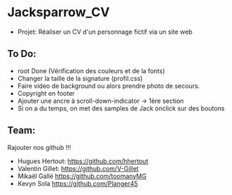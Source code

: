 # Jacksparrow_CV

- Projet: Réaliser un CV d'un personnage fictif via un site web

## To Do:

- root Done (Vérification des couleurs et de la fonts)
- Changer la taille de la signature (profil.css)
- Faire video de background ou alors prendre photo de secours.
- Copyright en footer
- Ajouter une ancre à scroll-down-indicator -> 1ère section
- Si on a du temps, on met des samples de Jack onclick sur des boutons

## Team:

Rajouter nos github !!!
- Hugues Hertout:
https://github.com/hhertout
- Valentin Gillet:
https://github.com/V-Gillet
- Mikaël Gallé
https://github.com/toomanyMG
- Kevyn Sola
https://github.com/Planger45
